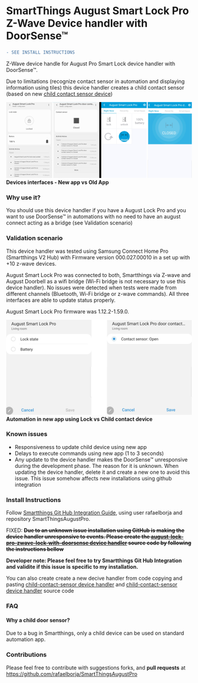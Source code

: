 # SmartThings August Smart Lock Pro Z-Wave Device handler with DoorSense™

```diff
- SEE INSTALL INSTRUCTIONS
```

Z-Wave device handle for August Pro Smart Lock device handler with DoorSense™.

Due to limitations (recognize contact sensor in automation and displaying information using tiles) this device handler creates a child contact sensor (based on new [child contact sensor device]( https://github.com/SmartThingsCommunity/SmartThingsPublic/blob/master/devicetypes/smartthings/child-contact-sensor.src/child-contact-sensor.groovy))

![Devices interfaces - New app vs Old App](images/screenshots/lock_and_child_device_new_vs_old_app.png)
**Devices interfaces - New app vs Old App**


### Why use it?

You should use this device handler if you have a August Lock Pro and you want to use DoorSense™ in automations with no need to have an august connect acting as a bridge (see Validation scenario)

### Validation scenario 
This device handler was tested using Samsung Connect Home Pro (Smartthings V2 Hub) with Firmware version	000.027.00010 in a set up with +10 z-wave devices.

August Smart Lock Pro was connected to both, Smartthings via Z-wave and August Doorbell as a wifi bridge (Wi-Fi bridge is not necessary to use this device handler). No issues were detected when tests were made from different channels (Bluetooth, Wi-Fi bridge or z-wave commands). All three interfaces are able to update status properly.

August Smart Lock Pro firmware was 1.12.2-1.59.0.


![Automation in new app using Lock vs Child contact device](images/screenshots/automation_in_new_app_lock_vs_child_device.png)
**Automation in new app using Lock vs Child contact device**


### Known issues
- Responsiveness to update child device using new app
- Delays to execute commands using new app (1 to 3 seconds)
- Any update to the device handler makes the DoorSense™ unresponsive during the development phase. The reason for it is unknown. When updating the device handler, delete it and create a new one to avoid this issue. This issue somehow affects new installations using github integration

### Install Instructions

Follow [Smartthings Git Hub Integration Guide](https://docs.smartthings.com/en/latest/tools-and-ide/github-integration.html), using user rafaelborja and repository SmartThingsAugustPro.

FIXED: ~~**Due to an unknown issue installation using GitHub is making the device handler unresponsive to events. Please create the [august-lock-pro-zwave-lock-with-doorsense device handler]( devicetypes/rafaelborja/august-lock-pro-zwave-lock-with-doorsense.src/august-lock-pro-zwave-lock-with-doorsense.groovy) source code by following the instructions bellow**~~

**Developer note: Please feel free to try Smartthings Git Hub Integration and validite if this issue is specific to my installation.**

You can also create create a new decive handler from code copying and pasting [child-contact-sensor device handler](devicetypes/rafaelborja/child-contact-sensor.src/child-contact-sensor.groovy) and [child-contact-sensor device handler]( devicetypes/rafaelborja/august-lock-pro-zwave-lock-with-doorsense.src/august-lock-pro-zwave-lock-with-doorsense.groovy) source code
### FAQ
#### Why a child door sensor?
Due to a bug in Smartthings, only a child device can be used on standard automation app.

### Contributions
Please feel free to contribute with suggestions forks, and **pull requests** at https://github.com/rafaelborja/SmartThingsAugustPro
